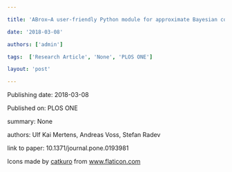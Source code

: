 ---
title: 'ABrox—A user-friendly Python module for approximate Bayesian computation with a focus on model comparison'
date: '2018-03-08'
authors: ['admin']
tags:  ['Research Article', 'None', 'PLOS ONE']
layout: 'post'
---
Publishing date: 2018-03-08

Published on: PLOS ONE

summary: None

authors: Ulf Kai Mertens, Andreas Voss, Stefan Radev

link to paper: 10.1371/journal.pone.0193981

Icons made by <a href="https://www.flaticon.com/free-icon/bookshelves_3576884" title="catkuro">catkuro</a> from <a href="https://www.flaticon.com/" title="Flaticon"> www.flaticon.com</a>